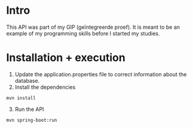 # Intro
This API was part of my GIP (geïntegreerde proef). 
It is meant to be an example of my programming skills before I started my studies.

# Installation + execution

1. Update the application.properties file to correct information about the database.
2. Install the dependencies
```
mvn install
```
3. Run the API
```
mvn spring-boot:run    
```